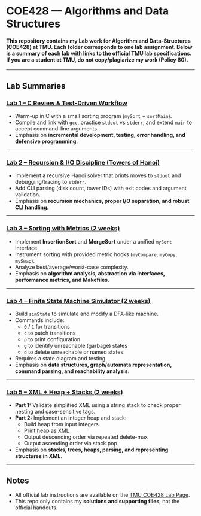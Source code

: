 # COE428 — Algorithms and Data Structures

#### This repository contains my Lab work for Algorithm and Data-Structures (COE428) at TMU. Each folder corresponds to one lab assignment. Below is a summary of each lab with links to the official TMU lab specifications.  If you are a student at TMU, do not copy/plagiarize my work (Policy 60). 

---

## Lab Summaries

### [Lab 1 – C Review & Test-Driven Workflow](https://www.ee.torontomu.ca/~courses/coe428/labs/lab1.pdf)
- Warm-up in C with a small sorting program (`mySort` + `sortMain`).
- Compile and link with `gcc`, practice `stdout` vs `stderr`, and extend `main` to accept command-line arguments.
- Emphasis on **incremental development, testing, error handling, and defensive programming**.

---

### [Lab 2 – Recursion & I/O Discipline (Towers of Hanoi)](https://www.ee.torontomu.ca/~courses/coe428/labs/lab2.pdf)
- Implement a recursive Hanoi solver that prints moves to `stdout` and debugging/tracing to `stderr`.
- Add CLI parsing (disk count, tower IDs) with exit codes and argument validation.
- Emphasis on **recursion mechanics, proper I/O separation, and robust CLI handling**.

---

### [Lab 3 – Sorting with Metrics (2 weeks)](https://www.ee.torontomu.ca/~courses/coe428/labs/lab3.pdf)
- Implement **InsertionSort** and **MergeSort** under a unified `mySort` interface.
- Instrument sorting with provided metric hooks (`myCompare`, `myCopy`, `mySwap`).
- Analyze best/average/worst-case complexity.
- Emphasis on **algorithm analysis, abstraction via interfaces, performance metrics, and Makefiles**.

---

### [Lab 4 – Finite State Machine Simulator (2 weeks)](https://www.ee.torontomu.ca/~courses/coe428/labs/lab4.pdf)
- Build `simState` to simulate and modify a DFA-like machine.
- Commands include:  
  - `0` / `1` for transitions  
  - `c` to patch transitions  
  - `p` to print configuration  
  - `g` to identify unreachable (garbage) states  
  - `d` to delete unreachable or named states
- Requires a state diagram and testing.
- Emphasis on **data structures, graph/automata representation, command parsing, and reachability analysis**.

---

### [Lab 5 – XML + Heap + Stacks (2 weeks)](https://www.ee.torontomu.ca/~courses/coe428/labs/lab5.pdf)
- **Part 1:** Validate simplified XML using a string stack to check proper nesting and case-sensitive tags.  
- **Part 2:** Implement an integer heap and stack:  
  - Build heap from input integers  
  - Print heap as XML  
  - Output descending order via repeated delete-max  
  - Output ascending order via stack pop
- Emphasis on **stacks, trees, heaps, parsing, and representing structures in XML**.

---

## Notes
- All official lab instructions are available on the [TMU COE428 Lab Page](https://www.ee.torontomu.ca/~courses/coe428/labs/).
- This repo only contains my **solutions and supporting files**, not the official handouts.
